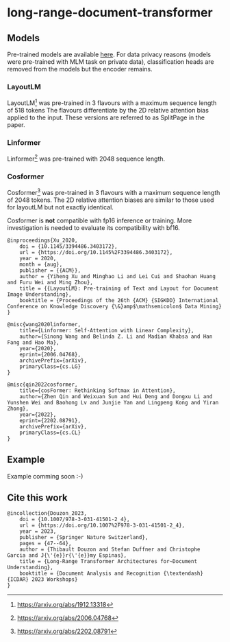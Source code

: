 # long-range-document-transformer

## Models

Pre-trained models are available [here](https://drive.google.com/drive/folders/11A0-LVNaWPtmydXjCe70EICEfMC1kn6M?usp=drive_link).
For data privacy reasons (models were pre-trained with MLM task on private data), classification heads are removed from the models but the encoder remains.

### LayoutLM

LayoutLM[^1] was pre-trained in 3 flavours with a maximum sequence length of 518 tokens
The flavours differentiate by the 2D relative attention bias applied to the input.
These versions are referred to as SplitPage in the paper.

### Linformer

Linformer[^2] was pre-trained with 2048 sequence length.

### Cosformer

Cosformer[^3] was pre-trained in 3 flavours with a maximum sequence length of 2048 tokens.
The 2D relative attention biases are similar to those used for layoutLM but not exactly identical.

Cosformer is **not** compatible with fp16 inference or training. More investigation is needed to evaluate its compatibility with bf16.

[^1]: <https://arxiv.org/abs/1912.13318>

```code
@inproceedings{Xu_2020,
    doi = {10.1145/3394486.3403172},
    url = {https://doi.org/10.1145%2F3394486.3403172},
    year = 2020,
    month = {aug},
    publisher = {{ACM}},
    author = {Yiheng Xu and Minghao Li and Lei Cui and Shaohan Huang and Furu Wei and Ming Zhou},
    title = {{LayoutLM}: Pre-training of Text and Layout for Document    Image Understanding},
    booktitle = {Proceedings of the 26th {ACM} {SIGKDD} International Conference on Knowledge Discovery {\&}amp$\mathsemicolon$ Data Mining}
}
```

[^2]: <https://arxiv.org/abs/2006.04768>

```code
@misc{wang2020linformer,
    title={Linformer: Self-Attention with Linear Complexity}, 
    author={Sinong Wang and Belinda Z. Li and Madian Khabsa and Han Fang and Hao Ma},
    year={2020},
    eprint={2006.04768},
    archivePrefix={arXiv},
    primaryClass={cs.LG}
}
```

[^3]: <https://arxiv.org/abs/2202.08791>

```code
@misc{qin2022cosformer,
    title={cosFormer: Rethinking Softmax in Attention}, 
    author={Zhen Qin and Weixuan Sun and Hui Deng and Dongxu Li and Yunshen Wei and Baohong Lv and Junjie Yan and Lingpeng Kong and Yiran Zhong},
    year={2022},
    eprint={2202.08791},
    archivePrefix={arXiv},
    primaryClass={cs.CL}
}
```

## Example

Example comming soon :-)

## Cite this work

```code
@incollection{Douzon_2023,
    doi = {10.1007/978-3-031-41501-2_4},
    url = {https://doi.org/10.1007%2F978-3-031-41501-2_4},
    year = 2023,
    publisher = {Springer Nature Switzerland},
    pages = {47--64},
    author = {Thibault Douzon and Stefan Duffner and Christophe    Garcia and J{\'{e}}r{\'{e}}my Espinas},
    title = {Long-Range Transformer Architectures for~Document    Understanding},
    booktitle = {Document Analysis and Recognition {\textendash} {ICDAR} 2023 Workshops}
}
```
